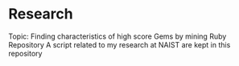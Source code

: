 # Research
Topic: Finding characteristics of high score Gems by mining Ruby Repository
A script related to my research at NAIST are kept in this repository
